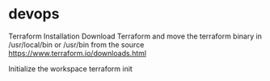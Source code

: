 devops
======

Terraform Installation
Download Terraform and move the terraform binary in /usr/local/bin or /usr/bin from the source
https://www.terraform.io/downloads.html

Initialize the workspace
terraform init
